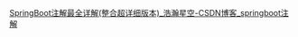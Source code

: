 [SpringBoot注解最全详解(整合超详细版本)_浩瀚星空-CSDN博客_springboot注解](https://blog.csdn.net/weixin_40753536/article/details/81285046?utm_medium=distribute.pc_relevant_t0.none-task-blog-2%7Edefault%7EBlogCommendFromMachineLearnPai2%7Edefault-1.control&depth_1-utm_source=distribute.pc_relevant_t0.none-task-blog-2%7Edefault%7EBlogCommendFromMachineLearnPai2%7Edefault-1.control)